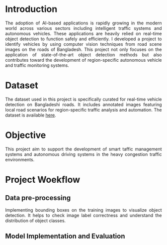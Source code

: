 # Introduction
<p align="justify">
The adoption of AI-based applications is rapidly growing in the modern world across various sectors including intelligent traffic systems and autonomous vehicles. These applications are heavily relied on real-time object detection to function safely and efficiently. I developed a project to identify vehicles by using computer vision techniques from road scene images on the roads of Bangladesh. This project not only focuses on the application of state-of-the-art object detection methods but also contributes toward the development of region-specific autonomous vehicle and traffic monitoring systems.
</p>

# Dataset
<p align="justify">
The dataset used in this project is specifically curated for real-time vehicle detection on Bangladeshi roads. It includes annotated images featuring local road scenarios for region-specific traffic analysis and automation. The dataset is available <a href="https://drive.google.com/drive/u/0/folders/1Oenec-8J2A5QJKMSCWkW_a3keiLYfkkL">here</a>.
</p>

# Objective
<p align="justify">
This project aim to support the development of smart taffic management systems and autonomous driving systems in the heavy congestion traffic environments.
</p>

# Project Woekflow

## Data pre-processing
<p align="justify">
Implementing bounding boxes on the training images to visualize object detection. It helps to check image label correctness and understand the distribution of object classes. 
</p>

## Model Implementation and Evaluation
<p align="justify">

